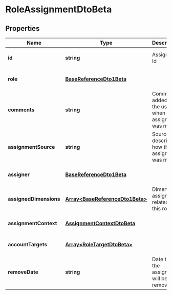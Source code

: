 # RoleAssignmentDtoBeta

## Properties

Name | Type | Description | Notes
------------ | ------------- | ------------- | -------------
**id** | **string** | Assignment Id | [optional] [default to undefined]
**role** | [**BaseReferenceDto1Beta**](BaseReferenceDto1Beta.md) |  | [optional] [default to undefined]
**comments** | **string** | Comments added by the user when the assignment was made | [optional] [default to undefined]
**assignmentSource** | **string** | Source describing how this assignment was made | [optional] [default to undefined]
**assigner** | [**BaseReferenceDto1Beta**](BaseReferenceDto1Beta.md) |  | [optional] [default to undefined]
**assignedDimensions** | [**Array&lt;BaseReferenceDto1Beta&gt;**](BaseReferenceDto1Beta.md) | Dimensions assigned related to this role | [optional] [default to undefined]
**assignmentContext** | [**AssignmentContextDtoBeta**](AssignmentContextDtoBeta.md) |  | [optional] [default to undefined]
**accountTargets** | [**Array&lt;RoleTargetDtoBeta&gt;**](RoleTargetDtoBeta.md) |  | [optional] [default to undefined]
**removeDate** | **string** | Date that the assignment will be removed | [optional] [default to undefined]

